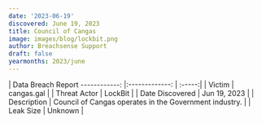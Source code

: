 ```yaml
---
date: '2023-06-19'
discovered: June 19, 2023
title: Council of Cangas
image: images/blog/lockbit.png
author: Breachsense Support
draft: false
yearmonths: 2023/june
---
```



| Data Breach Report
------------:     |:-------------:    | :-----:|
| Victim      | cangas.gal      | 
| Threat Actor      | LockBit      | 
| Date Discovered      | Jun 19, 2023      | 
| Description      | Council of Cangas operates in the Government industry.      | 
| Leak Size      | Unknown      | 

